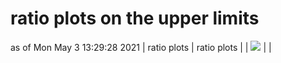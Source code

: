 # ratio plots on the upper limits
as of Mon May  3 13:29:28 2021
| ratio plots | ratio plots |
| <img src="https://smodels.github.io/ratioplots/ratios_ATLAS-SUSY-2013-18-eff_T1bbbb.png?28041368" />  | |

